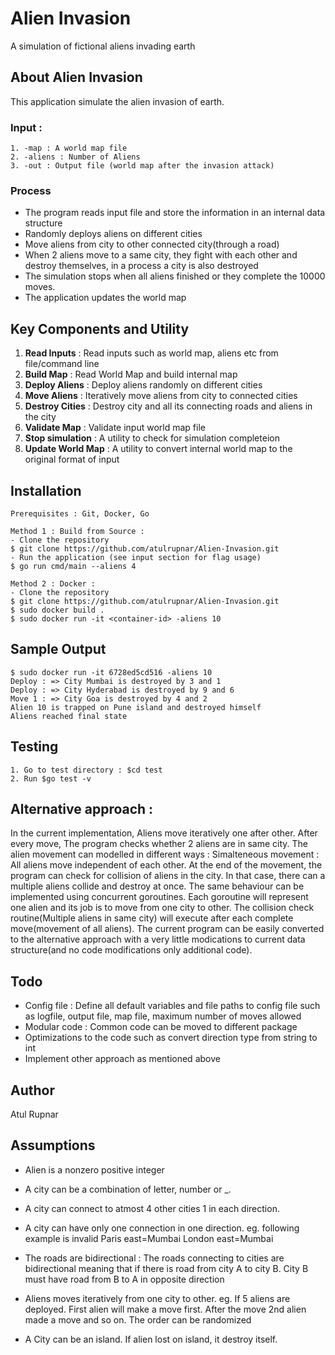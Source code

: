 # Alien Invasion

A simulation of fictional aliens invading earth

## About Alien Invasion

This application simulate the alien invasion of earth. 
### Input : 
    1. -map : A world map file
    2. -aliens : Number of Aliens
    3. -out : Output file (world map after the invasion attack)

### Process
* The program reads input file and store the information in an internal data structure
* Randomly deploys aliens on different cities
* Move aliens from city to other connected city(through a road)
* When 2 aliens move to a same city, they fight with each other and destroy themselves, in a process a city is also destroyed
* The simulation stops when all aliens finished or they complete the 10000 moves.
* The application updates the world map

## Key Components and Utility

1. **Read Inputs** : Read inputs such as world map, aliens etc from file/command line
2. **Build Map** : Read World Map and build internal map
3. **Deploy Aliens** : Deploy aliens randomly on different cities
4. **Move Aliens** : Iteratively move aliens from city to connected cities
5. **Destroy Cities** : Destroy city and all its connecting roads and aliens in the city
6. **Validate Map** : Validate input world map file
7. **Stop simulation** : A utility to check for simulation completeion
8. **Update World Map** : A utility to convert internal world map to the original format of input

## Installation
	Prerequisites : Git, Docker, Go

    Method 1 : Build from Source :
	- Clone the repository
    $ git clone https://github.com/atulrupnar/Alien-Invasion.git
	- Run the application (see input section for flag usage)
	$ go run cmd/main --aliens 4
   
	Method 2 : Docker :
	- Clone the repository
    $ git clone https://github.com/atulrupnar/Alien-Invasion.git
    $ sudo docker build .
	$ sudo docker run -it <container-id> -aliens 10

## Sample Output
    $ sudo docker run -it 6728ed5cd516 -aliens 10
    Deploy : => City Mumbai is destroyed by 3 and 1 
    Deploy : => City Hyderabad is destroyed by 9 and 6 
    Move 1 : => City Goa is destroyed by 4 and 2 
    Alien 10 is trapped on Pune island and destroyed himself
    Aliens reached final state

## Testing
	1. Go to test directory : $cd test
	2. Run $go test -v

## Alternative approach :
In the current implementation, Aliens move iteratively one after other. After every move, The program checks whether 2 aliens are in same city. The alien movement can modelled in different ways :
Simalteneous movement : All aliens move independent of each other. At the end of the movement, the program can check for collision of aliens in the city. In that case, there can a multiple aliens collide and destroy at once. The same behaviour can be implemented using concurrent goroutines. Each goroutine will represent one alien and its job is to move from one city to other. The collision check routine(Multiple aliens in same city) will execute after each complete move(movement of all aliens). The current program can be easily converted to the alternative approach with a very little modications to current data structure(and no code modifications only additional code).  

## Todo
- Config file : Define all default variables and file paths to config file such as logfile, output file, map file, maximum number of moves allowed
- Modular code : Common code can be moved to different package
- Optimizations to the code such as convert direction type from string to int
- Implement other approach as mentioned above

## Author
Atul Rupnar

## Assumptions ##
* Alien is a nonzero positive integer
* A city can be a combination of letter, number or _.
* A city can connect to atmost 4 other cities 1 in each direction.

* A city can have only one connection in one direction.
    eg. following example is invalid
    Paris east=Mumbai
    London east=Mumbai

* The roads are bidirectional : The roads connecting to cities are bidirectional meaning that if there is road from city A to city B. City B must have road from B to A in opposite direction

* Aliens moves iteratively from one city to other.
   eg. If 5 aliens are deployed. First alien will make a move first. After the move 2nd alien made a move and so on. The order can be randomized

* A City can be an island. If alien lost on island, it destroy itself.
